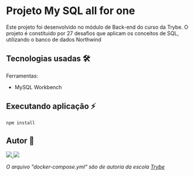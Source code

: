 # Projeto My SQL all for one

Este projeto foi desenvolvido no módulo de Back-end do curso da Trybe.
O projeto é constituido por 27 desafios que aplicam os conceitos de SQL, utilizando o banco de dados Northwind

## Tecnologias usadas 🛠

Ferramentas:
- MySQL Workbench

## Executando aplicação ⚡️

```
npm install
``` 


## Autor 👥

<a href="https://www.linkedin.com/in/marques-bruno/" target="_blank">
    <img src="https://img.shields.io/badge/linkedin-%230077B5.svg?&style=for-the-badge&logo=linkedin&logoColor=white" />
</a>
<a href="https://github.com/marqsbruno" target="_blank">
    <img src="https://img.shields.io/badge/github-%23121011.svg?style=for-the-badge&logo=github&logoColor=white" />
</a>

<i>O arquivo "docker-compose.yml" são de autoria da escola [Trybe](https://github.com/tryber)</i>

